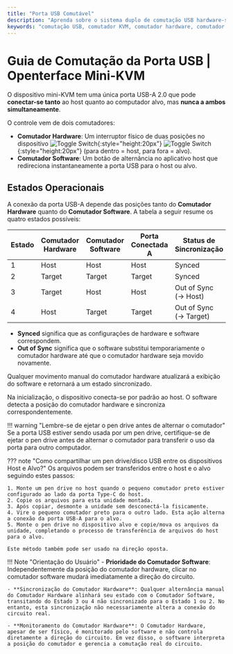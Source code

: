 ```yaml
---
title: "Porta USB Comutável"
description: "Aprenda sobre o sistema duplo de comutação USB hardware-software no Openterface Mini-KVM. Compreenda os quatro estados operacionais, diretrizes de segurança e futuras capacidades de acesso remoto."
keywords: "comutação USB, comutador KVM, comutador hardware, comutador software, controle de porta USB, KVM over USB, KVM over IP, acesso remoto, gerenciamento de dispositivos USB, periféricos de computador, gerenciamento de energia USB"
---
```


# **Guia de Comutação da Porta USB** | Openterface Mini-KVM

O dispositivo mini-KVM tem uma única porta USB-A 2.0 que pode **conectar-se tanto** ao host quanto ao computador alvo, mas **nunca a ambos simultaneamente**.

O controle vem de dois comutadores:

- **Comutador Hardware**: Um interruptor físico de duas posições no dispositivo ![Toggle Switch](https://assets.openterface.com/images/shell-icons/toggle-h-t.svg#only-light){:style="height:20px"} ![Toggle Switch](https://assets.openterface.com/images/shell-icons/toggle-h-t_1.svg#only-dark){:style="height:20px"} (para dentro = host, para fora = alvo).
- **Comutador Software**: Um botão de alternância no aplicativo host que redireciona instantaneamente a porta USB para o host ou alvo.

## Estados Operacionais

A conexão da porta USB-A depende das posições tanto do **Comutador Hardware** quanto do **Comutador Software**. A tabela a seguir resume os quatro estados possíveis:

| **Estado** | **Comutador Hardware** | **Comutador Software** | **Porta Conectada A** | **Status de Sincronização** |
| ---------- | ---------------------- | ---------------------- | --------------------- | --------------------------- |
| 1          | Host                   | Host                   | Host                  | Synced                      |
| 2          | Target                 | Target                 | Target                | Synced                      |
| 3          | Target                 | Host                   | Host                  | Out of Sync (→ Host)        |
| 4          | Host                   | Target                 | Target                | Out of Sync (→ Target)      |

- **Synced** significa que as configurações de hardware e software correspondem.
- **Out of Sync** significa que o software substitui temporariamente o comutador hardware até que o comutador hardware seja movido novamente.

Qualquer movimento manual do comutador hardware atualizará a exibição do software e retornará a um estado sincronizado.

Na inicialização, o dispositivo conecta-se por padrão ao host. O software detecta a posição do comutador hardware e sincroniza correspondentemente.

!!! warning "Lembre-se de ejetar o pen drive antes de alternar o comutador"
Se a porta USB estiver sendo usada por um pen drive, certifique-se de ejetar o pen drive antes de alternar o comutador para transferir o uso da porta para outro computador.

??? note "Como compartilhar um pen drive/disco USB entre os dispositivos Host e Alvo?"
Os arquivos podem ser transferidos entre o host e o alvo seguindo estes passos:

    1. Monte um pen drive no host quando o pequeno comutador preto estiver configurado ao lado da porta Type-C do host.
    2. Copie os arquivos para esta unidade montada.
    3. Após copiar, desmonte a unidade sem desconectá-la fisicamente.
    4. Vire o pequeno comutador preto para o outro lado. Esta ação alterna a conexão da porta USB-A para o alvo.
    5. Monte o pen drive no dispositivo alvo e copie/mova os arquivos da unidade, completando o processo de transferência de arquivos do host para o alvo.

    Este método também pode ser usado na direção oposta.

!!! Note "Orientação do Usuário" - **Prioridade do Comutador Software**: Independentemente da posição do comutador hardware, clicar no comutador software mudará imediatamente a direção do circuito.

    - **Sincronização do Comutador Hardware**: Qualquer alternância manual do Comutador Hardware alinhará seu estado com o Comutador Software, transitando do Estado 3 ou 4 não sincronizado para o Estado 1 ou 2. No entanto, esta sincronização não necessariamente altera a conexão do circuito real.

    - **Monitoramento do Comutador Hardware**: O Comutador Hardware, apesar de ser físico, é monitorado pelo software e não controla diretamente a direção do circuito. Em vez disso, o software interpreta a posição do comutador e gerencia a comutação real do circuito.
